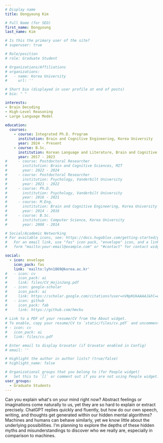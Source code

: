```yaml
---
# Display name
title: Dongyoung Kim

# Full Name (for SEO)
first_name: Dongyoung
last_name: Kim

# Is this the primary user of the site?
# superuser: true

# Role/position
# role: Graduate Student

# Organizations/Affiliations
# organizations:
#   - name: Korea University
#     url: ''

# Short bio (displayed in user profile at end of posts)
# bio: " "

interests:
- Brain Decoding 
- High-Level Reasoning 
- Large Language Model
    
education:
  courses:
    - course: Integrated Ph.D. Program
      institution: Brain and Cognitive Engineering, Korea University
      year: 2024 - Present
    - course: B.Sc.
      institution: Korean Language and Literature, Brain and Cognitive Sciences, Korea University
      year: 2017 - 2023
#     - course: Postdoctoral Researcher
#       institution: Brain and Cognitive Sciences, MIT
#       year: 2022 - 2024
#     - course: Postdoctoral Researcher
#       institution: Psychology, Vanderbilt University
#       year: 2021 - 2022
#     - course: Ph.D. 
#       institution: Psychology, Vanderbilt University
#       year: 2016 - 2021
#     - course: M.Eng. 
#       institution: Brain and Cognitive Engineering, Korea University
#       year: 2014 - 2016
#     - course: B.Sc.
#       institution: Computer Science, Korea University
#       year: 2008 - 2014

# Social/Academic Networking
# For available icons, see: https://docs.hugoblox.com/getting-started/page-builder/#icons
#   For an email link, use "fas" icon pack, "envelope" icon, and a link in the
#   form "mailto:your-email@example.com" or "#contact" for contact widget.

social:
  - icon: envelope
    icon_pack: fas
    link: 'mailto:lyhn1869@korea.ac.kr' 
#   - icon: cv
#     icon_pack: ai
#     link: files/CV_HojinJang.pdf
#   - icon: google-scholar
#     icon_pack: ai
#     link: https://scholar.google.com/citations?user=nVNpKUkAAAAJ&hl=en
#   - icon: github
#     icon_pack: fab
#     link: https://github.com/hmcku
  
# Link to a PDF of your resume/CV from the About widget.
# To enable, copy your resume/CV to `static/files/cv.pdf` and uncomment the lines below.
# - icon: cv
#   icon_pack: ai
#   link: files/cv.pdf

# Enter email to display Gravatar (if Gravatar enabled in Config)
# email: ''

# Highlight the author in author lists? (true/false)
# highlight_name: false

# Organizational groups that you belong to (for People widget)
#   Set this to `[]` or comment out if you are not using People widget.
user_groups:
  - Graduate Students
---
```


Can you explain what's on your mind right now? Abstract feelings or imaginations come naturally to us, yet they are so hard to explain or extract precisely. ChatGPT replies quickly and fluently, but how do our own speech, writing, and thoughts get generated within our hidden mental algorithms? Machines and humans can behave similarly, yet we know little about the underlying possibilities. I'm planning to explore the depths of these hidden myths and misunderstandings to discover who we really are, especially in comparison to machines.